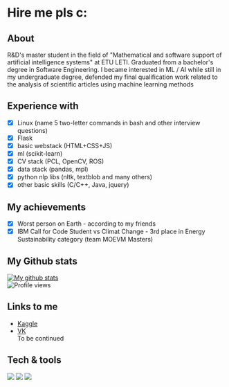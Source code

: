 # Hire me pls с:
## About
R&D's master student in the field of "Mathematical and software support of artificial intelligence systems" at ETU LETI.
Graduated from a bachelor's degree in Software Engineering. I became interested in ML / AI while still in my undergraduate degree, defended my final qualification work related to the analysis of scientific articles using machine learning methods
## Experience with
- [x] Linux (name 5 two-letter commands in bash and other interview questions)
- [x] Flask
- [x] basic webstack (HTML+CSS+JS)
- [x] ml (scikit-learn)
- [x] CV stack (PCL, OpenCV, ROS)
- [x] data stack (pandas, mpl)
- [x] python nlp libs (nltk, textblob and many others)
- [x] other basic skills (C/C++, Java, jquery)  

## My achievements
- [x] Worst person on Earth - according to my friends
- [x] IBM Call for Code Student vs Climat Change - 3rd place in Energy Sustainability category (team MOEVM Masters)

## My Github stats
[![My github stats](https://github-readme-stats.vercel.app/api?username=justaleaf)](https://github.com/anuraghazra/github-readme-stats)  
![Profile views](https://komarev.com/ghpvc/?username=justaleaf)
## Links to me
- [Kaggle](https://www.kaggle.com/nikitavaganov)
- [VK](https://vk.com/woghan)  
To be continued

## Tech & tools
![](https://img.shields.io/badge/OS-Linux-informational?style=flat&logo=ubuntu&logoColor=white&color=2bbc8a)
![](https://img.shields.io/badge/Editor-VSCode-informational?style=flat&logo=vusialstudio&logoColor=white&color=2bbc8a)
![](https://img.shields.io/badge/Code-Python-informational?style=flat&logo=python&logoColor=white&color=2bbc8a)
<!--
**justaleaf/justaleaf** is a ✨ _special_ ✨ repository because its `README.md` (this file) appears on your GitHub profile.

Here are some ideas to get you started:

- 🔭 I’m currently working on ...
- 🌱 I’m currently learning ...
- 👯 I’m looking to collaborate on ...
- 🤔 I’m looking for help with ...
- 💬 Ask me about ...
- 📫 How to reach me: ...
- 😄 Pronouns: ...
- ⚡ Fun fact: ...
-->
